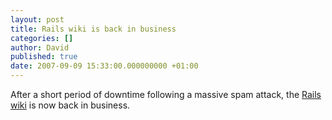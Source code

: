 ```yaml
---
layout: post
title: Rails wiki is back in business
categories: []
author: David
published: true
date: 2007-09-09 15:33:00.000000000 +01:00
---
```

<p>After a short period of downtime following a massive spam attack, the <a href="http://wiki.rubyonrails.org">Rails wiki</a> is now back in business.</p>